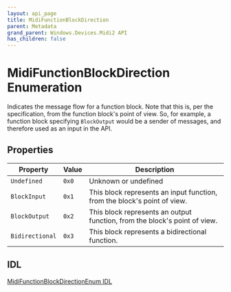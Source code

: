 ```yaml
---
layout: api_page
title: MidiFunctionBlockDirection
parent: Metadata
grand_parent: Windows.Devices.Midi2 API
has_children: false
---
```


# MidiFunctionBlockDirection Enumeration

Indicates the message flow for a function block. Note that this is, per the specification, from the function block's point of view. So, for example, a function block specifying `BlockOutput` would be a sender of messages, and therefore used as an input in the API.

## Properties

| Property | Value | Description |
| -------- | ------- | ------ |
| `Undefined` | `0x0` | Unknown or undefined |
| `BlockInput` | `0x1` | This block represents an input function, from the block's point of view. |
| `BlockOutput` | `0x2` | This block represents an output function, from the block's point of view. |
| `Bidirectional` | `0x3` | This block represents a bidirectional function. |

## IDL

[MidiFunctionBlockDirectionEnum IDL](https://github.com/microsoft/MIDI/blob/main/src/api/Client/Midi2Client/MidiFunctionBlockDirectionEnum.idl)
